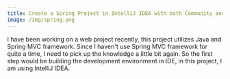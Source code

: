 ```yaml
---
title: Create a Spring Project in IntelliJ IDEA with both Community and Ultimate edition
image: /img/spring.png
---
```


I have been working on a web project recently, this project  utilizes Java and Spring MVC framework. Since I  haven't use Spring MVC framework for quite a time, I need to pick up the knowledge a little bit again.  So the first step would be building the development environment in IDE, in this project, I am using IntelliJ IDEA.